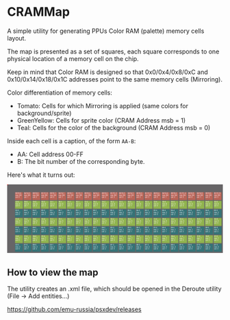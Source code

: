 # CRAMMap

A simple utility for generating PPUs Color RAM (palette) memory cells layout.

The map is presented as a set of squares, each square corresponds to one physical location of a memory cell on the chip.

Keep in mind that Color RAM is designed so that 0x0/0x4/0x8/0xC and 0x10/0x14/0x18/0x1C addresses point to the same memory cells (Mirroring).

Color differentiation of memory cells:
- Tomato: Cells for which Mirroring is applied (same colors for background/sprite)
- GreenYellow: Cells for sprite color (CRAM Address msb = 1)
- Teal: Cells for the color of the background (CRAM Address msb = 0)

Inside each cell is a caption, of the form `AA-B`:
- AA: Cell address 00-FF
- B: The bit number of the corresponding byte.

Here's what it turns out:

![crammap.png](crammap.png)

## How to view the map

The utility creates an .xml file, which should be opened in the Deroute utility (File -> Add entities...)

https://github.com/emu-russia/psxdev/releases
